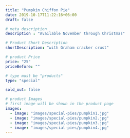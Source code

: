 ```yaml
---
title: "Pumpkin Chiffon Pie"
date: 2019-10-17T11:22:16+06:00
draft: false

# meta description
description : "Available November through Christmas"

# Product Short Description
shortDescription: "with Graham cracker crust"

# product Price
price: "25"
priceBefore: ""

# type must be "products"
type: "special"

sold_out: false

# product Images
# first image will be shown in the product page
images:
  - image: "images/special-pies/pumpkin1.jpg"
  - image: "images/special-pies/pumpkin2.jpg"
  - image: "images/special-pies/pumpkin3.jpg"
  - image: "images/special-pies/pumpkin4.jpg"
---
```


